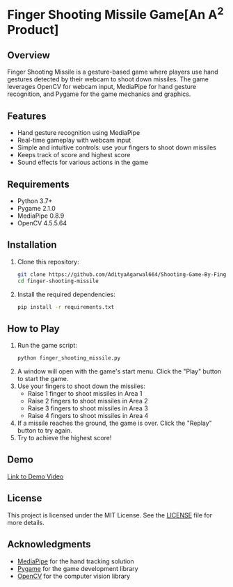 # Finger Shooting Missile Game[An A<sup>2</sup> Product]

## Overview
Finger Shooting Missile is a gesture-based game where players use hand gestures detected by their webcam to shoot down missiles. The game leverages OpenCV for webcam input, MediaPipe for hand gesture recognition, and Pygame for the game mechanics and graphics.

## Features
- Hand gesture recognition using MediaPipe
- Real-time gameplay with webcam input
- Simple and intuitive controls: use your fingers to shoot down missiles
- Keeps track of score and highest score
- Sound effects for various actions in the game

## Requirements
- Python 3.7+
- Pygame 2.1.0
- MediaPipe 0.8.9
- OpenCV 4.5.5.64

## Installation
1. Clone this repository:
   ```bash
   git clone https://github.com/AdityaAgarwal664/Shooting-Game-By-Finger-Counting-Gesture.git
   cd finger-shooting-missile
   ```
2. Install the required dependencies:
   ```bash
   pip install -r requirements.txt
   ```

## How to Play
1. Run the game script:
   ```bash
   python finger_shooting_missile.py
   ```
2. A window will open with the game's start menu. Click the "Play" button to start the game.
3. Use your fingers to shoot down the missiles:
   - Raise 1 finger to shoot missiles in Area 1
   - Raise 2 fingers to shoot missiles in Area 2
   - Raise 3 fingers to shoot missiles in Area 3
   - Raise 4 fingers to shoot missiles in Area 4
4. If a missile reaches the ground, the game is over. Click the "Replay" button to try again.
5. Try to achieve the highest score!

## Demo
[Link to Demo Video](https://youtu.be/XYPtFBfw4lU)

## License
This project is licensed under the MIT License. See the [LICENSE](LICENSE) file for more details.

## Acknowledgments
- [MediaPipe](https://github.com/google/mediapipe) for the hand tracking solution
- [Pygame](https://www.pygame.org/news) for the game development library
- [OpenCV](https://opencv.org/) for the computer vision library


